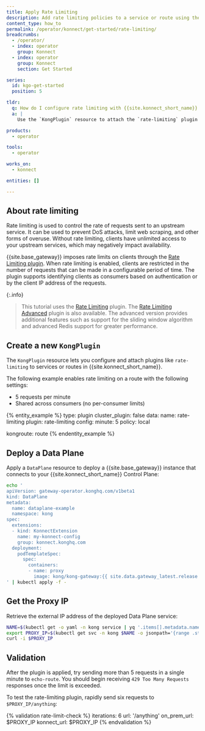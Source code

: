 ```yaml
---
title: Apply Rate Limiting
description: Add rate limiting policies to a service or route using the `KongPlugin` CRD.
content_type: how_to
permalink: /operator/konnect/get-started/rate-limiting/
breadcrumbs:
  - /operator/
  - index: operator
    group: Konnect
  - index: operator
    group: Konnect
    section: Get Started

series:
  id: kgo-get-started
  position: 5

tldr:
  q: How do I configure rate limiting with {{site.konnect_short_name}} CRDs?
  a: |
    Use the `KongPlugin` resource to attach the `rate-limiting` plugin to a service or route.

products:
  - operator

tools:
  - operator

works_on:
  - konnect

entities: []

---
```


## About rate limiting

Rate limiting is used to control the rate of requests sent to an upstream service. It can be used to prevent DoS attacks, limit web scraping, and other forms of overuse. Without rate limiting, clients have unlimited access to your upstream services, which may negatively impact availability.

{{site.base_gateway}} imposes rate limits on clients through the [Rate Limiting plugin](/plugins/rate-limiting/). When rate limiting is enabled, clients are restricted in the number of requests that can be made in a configurable period of time. The plugin supports identifying clients as consumers based on authentication or by the client IP address of the requests.

{:.info}
> This tutorial uses the [Rate Limiting](/plugins/rate-limiting/) plugin. The [Rate Limiting Advanced](/plugins/rate-limiting-advanced/) plugin is also available. The advanced version provides additional features such as support for the sliding window algorithm and advanced Redis support for greater performance.

## Create a new `KongPlugin`

The `KongPlugin` resource lets you configure and attach plugins like `rate-limiting` to services or routes in {{site.konnect_short_name}}.

The following example enables rate limiting on a route with the following settings:

- 5 requests per minute
- Shared across consumers (no per-consumer limits)

<!-- vale off -->
{% entity_example %}
type: plugin
cluster_plugin: false
data:
  name: rate-limiting
  plugin: rate-limiting
  config:
    minute: 5
    policy: local

  kongroute: route
{% endentity_example %}
<!-- vale on -->


## Deploy a Data Plane

Apply a `DataPlane` resource to deploy a {{site.base_gateway}} instance that connects to your {{site.konnect_short_name}} Control Plane:

```bash
echo '
apiVersion: gateway-operator.konghq.com/v1beta1
kind: DataPlane
metadata:
  name: dataplane-example
  namespace: kong
spec:
  extensions:
  - kind: KonnectExtension
    name: my-konnect-config
    group: konnect.konghq.com
  deployment:
    podTemplateSpec:
      spec:
        containers:
        - name: proxy
          image: kong/kong-gateway:{{ site.data.gateway_latest.release }}
' | kubectl apply -f -
```

## Get the Proxy IP

Retrieve the external IP address of the deployed Data Plane service:



```bash
NAME=$(kubectl get -o yaml -n kong service | yq '.items[].metadata.name | select(contains("dataplane-ingress"))')
export PROXY_IP=$(kubectl get svc -n kong $NAME -o jsonpath='{range .status.loadBalancer.ingress[0]}{@.ip}{@.hostname}{end}')
curl -i $PROXY_IP
```


## Validation

After the plugin is applied, try sending more than 5 requests in a single minute to `echo-route`. You should begin receiving `429 Too Many Requests` responses once the limit is exceeded.

To test the rate-limiting plugin, rapidly send six requests to `$PROXY_IP/anything`:

{% validation rate-limit-check %}
iterations: 6
url: '/anything'
on_prem_url: $PROXY_IP
konnect_url: $PROXY_IP
{% endvalidation %}